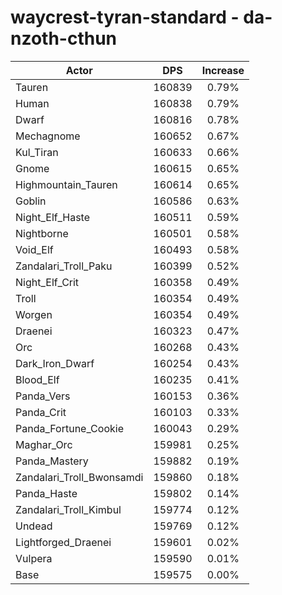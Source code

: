 # waycrest-tyran-standard - da-nzoth-cthun
| Actor | DPS | Increase |
|---|:---:|:---:|
|Tauren|160839|0.79%|
|Human|160838|0.79%|
|Dwarf|160816|0.78%|
|Mechagnome|160652|0.67%|
|Kul_Tiran|160633|0.66%|
|Gnome|160615|0.65%|
|Highmountain_Tauren|160614|0.65%|
|Goblin|160586|0.63%|
|Night_Elf_Haste|160511|0.59%|
|Nightborne|160501|0.58%|
|Void_Elf|160493|0.58%|
|Zandalari_Troll_Paku|160399|0.52%|
|Night_Elf_Crit|160358|0.49%|
|Troll|160354|0.49%|
|Worgen|160354|0.49%|
|Draenei|160323|0.47%|
|Orc|160268|0.43%|
|Dark_Iron_Dwarf|160254|0.43%|
|Blood_Elf|160235|0.41%|
|Panda_Vers|160153|0.36%|
|Panda_Crit|160103|0.33%|
|Panda_Fortune_Cookie|160043|0.29%|
|Maghar_Orc|159981|0.25%|
|Panda_Mastery|159882|0.19%|
|Zandalari_Troll_Bwonsamdi|159860|0.18%|
|Panda_Haste|159802|0.14%|
|Zandalari_Troll_Kimbul|159774|0.12%|
|Undead|159769|0.12%|
|Lightforged_Draenei|159601|0.02%|
|Vulpera|159590|0.01%|
|Base|159575|0.00%|
